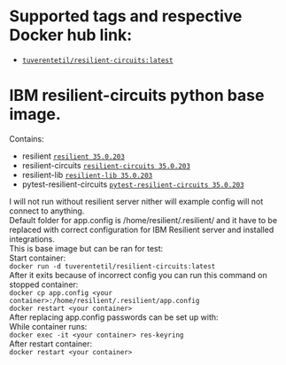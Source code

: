 <h1>Supported tags and respective Docker hub link: </h1>
<ul>
<li><a href="https://hub.docker.com/repository/docker/tuverentetil/resilient-circuits"><code>tuverentetil/resilient-circuits:latest</code></a></li>
</ul>
<h1>IBM resilient-circuits python base image. </h1>
Contains:<br>
<ul>
<li>resilient <a href="https://pypi.org/project/resilient/"><code>resilient 35.0.203</code></a></li>
<li>resilient-circuits <a href="https://pypi.org/project/resilient-circuits/"><code>resilient-circuits 35.0.203</code></a></li>
<li>resilient-lib <a href="https://pypi.org/project/resilient-lib/"><code>resilient-lib 35.0.203</code></a></li>
<li>pytest-resilient-circuits <a href="https://pypi.org/project/pytest-resilient-circuits/"><code>pytest-resilient-circuits 35.0.203</code></a></li>
</ul>
I will not run without resilient server nither will example config will not connect to anything.<br>
Default folder for app.config is /home/resilient/.resilient/ and it have to be replaced with correct configuration for IBM Resilient server and installed integrations.<br>
This is base image but can be ran for test:<br>
Start container:<br>
<code>docker run -d tuverentetil/resilient-circuits:latest</code><br>
After it exits because of incorrect config you can run this command on stopped container:<br>
<code>docker cp app.config &lt;your container&gt;:/home/resilient/.resilient/app.config</code><br>
<code>docker restart &lt;your container&gt;</code><br>
After replacing app.config passwords can be set up with: <br>
While container runs:<br>  <code>docker exec -it &lt;your container&gt; res-keyring</code><br>
After restart container:<br> <code>docker restart &lt;your container&gt;</code>


